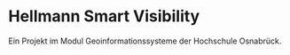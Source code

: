 # Hellmann Smart Visibility

Ein Projekt im Modul Geoinformationssysteme der Hochschule Osnabrück.


